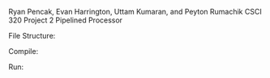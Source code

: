 Ryan Pencak, Evan Harrington, Uttam Kumaran, and Peyton Rumachik
CSCI 320 Project 2
Pipelined Processor

File Structure:

Compile:

Run:
